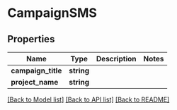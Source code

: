 # CampaignSMS

## Properties
Name | Type | Description | Notes
------------ | ------------- | ------------- | -------------
**campaign_title** | **string** |  | 
**project_name** | **string** |  | 

[[Back to Model list]](../README.md#documentation-for-models) [[Back to API list]](../README.md#documentation-for-api-endpoints) [[Back to README]](../README.md)



